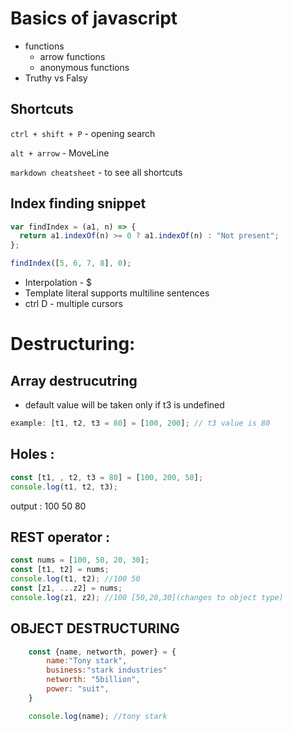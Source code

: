 # Basics of javascript

- functions
  - arrow functions
  - anonymous functions
- Truthy vs Falsy

## Shortcuts

`ctrl + shift + P` - opening search

`alt + arrow` - MoveLine

`markdown cheatsheet` - to see all shortcuts

## Index finding snippet

```js
var findIndex = (a1, n) => {
  return a1.indexOf(n) >= 0 ? a1.indexOf(n) : "Not present";
};

findIndex([5, 6, 7, 8], 0);
```

- Interpolation - $
- Template literal supports multiline sentences
- ctrl D - multiple cursors

# Destructuring:

## Array destrucutring

- default value will be taken only if t3 is undefined

```js
example: [t1, t2, t3 = 80] = [100, 200]; // t3 value is 80
```

## Holes :

```js
const [t1, , t2, t3 = 80] = [100, 200, 50];
console.log(t1, t2, t3);
```

output :
100 50 80

## REST operator :

```js
const nums = [100, 50, 20, 30];
const [t1, t2] = nums;
console.log(t1, t2); //100 50
const [z1, ...z2] = nums;
console.log(z1, z2); //100 [50,20,30](changes to object type)
```

## OBJECT DESTRUCTURING

```js
    const {name, networth, power} = {
        name:"Tony stark",
        business:"stark industries"
        networth: "5billion",
        power: "suit",
    }

    console.log(name); //tony stark

```
